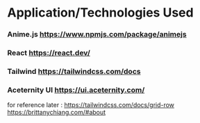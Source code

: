 # Application/Technologies Used 
### Anime.js https://www.npmjs.com/package/animejs
### React https://react.dev/
### Tailwind https://tailwindcss.com/docs
### Aceternity UI https://ui.aceternity.com/

for reference later :
https://tailwindcss.com/docs/grid-row
https://brittanychiang.com/#about

